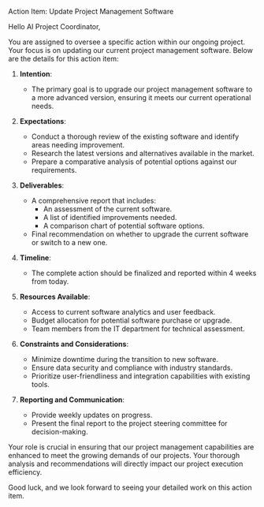 Action Item: Update Project Management Software

Hello AI Project Coordinator,

You are assigned to oversee a specific action within our ongoing project. Your focus is on updating our current project management software. Below are the details for this action item:

1. **Intention**:
   - The primary goal is to upgrade our project management software to a more advanced version, ensuring it meets our current operational needs.

2. **Expectations**:
   - Conduct a thorough review of the existing software and identify areas needing improvement.
   - Research the latest versions and alternatives available in the market.
   - Prepare a comparative analysis of potential options against our requirements.

3. **Deliverables**:
   - A comprehensive report that includes:
     - An assessment of the current software.
     - A list of identified improvements needed.
     - A comparison chart of potential software options.
   - Final recommendation on whether to upgrade the current software or switch to a new one.

4. **Timeline**:
   - The complete action should be finalized and reported within 4 weeks from today.

5. **Resources Available**:
   - Access to current software analytics and user feedback.
   - Budget allocation for potential software purchase or upgrade.
   - Team members from the IT department for technical assessment.

6. **Constraints and Considerations**:
   - Minimize downtime during the transition to new software.
   - Ensure data security and compliance with industry standards.
   - Prioritize user-friendliness and integration capabilities with existing tools.

7. **Reporting and Communication**:
   - Provide weekly updates on progress.
   - Present the final report to the project steering committee for decision-making.

Your role is crucial in ensuring that our project management capabilities are enhanced to meet the growing demands of our projects. Your thorough analysis and recommendations will directly impact our project execution efficiency.

Good luck, and we look forward to seeing your detailed work on this action item.
